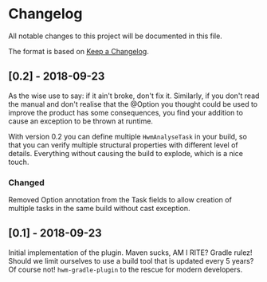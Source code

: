# Changelog
All notable changes to this project will be documented in this file.

The format is based on [Keep a Changelog](http://keepachangelog.com/en/1.0.0/).
## [0.2] - 2018-09-23

As the wise use to say: if it ain't broke, don't fix it. Similarly, if you don't read the manual and don't realise that the @Option you thought could be used to improve the product has some consequences, you find your addition to cause an exception to be thrown at runtime.

With version 0.2 you can define multiple `HwmAnalyseTask` in your build, so that you can verify multiple structural properties with different level of details. Everything without causing the build to explode, which is a nice touch.

### Changed

Removed Option annotation from the Task fields to allow creation of multiple tasks in the same build without cast exception.

## [0.1] - 2018-09-23

Initial implementation of the plugin. Maven sucks, AM I RITE? Gradle rulez! 
Should we limit ourselves to use a build tool that is updated every 5 years? Of course not! `hwm-gradle-plugin`
to the rescue for modern developers. 

